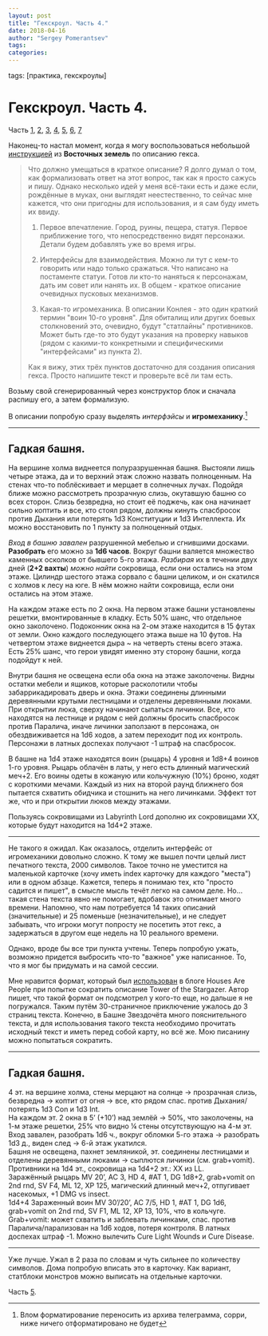```yaml
---
layout: post
title: "Гекскроул. Часть 4."
date: 2018-04-16
author: "Sergey Pomerantsev"
tags:
categories:
---
```

tags: [практика, гекскроулы]

# Гекскроул. Часть 4.

Часть [1](https://stuartzaq.blot.im/гекскроул-часть-1), [2](https://stuartzaq.blot.im/гекскроул-часть-2), [3](https://stuartzaq.blot.im/гекскроул-часть-3), [4](https://stuartzaq.blot.im/гекскроул-часть-4), [5](https://stuartzaq.blot.im/гекскроул-часть-5), [6](https://stuartzaq.blot.im/гекскроул-часть-6), [7](https://stuartzaq.blot.im/гекскроул-часть-7)

Наконец-то настал момент, когда я могу воспользоваться небольшой [инструкцией](https://eastern-lands.blogspot.com/2017/11/blog-post_29.html#comment-form) из **Восточных земель** по описанию гекса.

> Что должно умещаться в краткое описание? Я долго думал о том, как формализовать ответ на этот вопрос, так как я просто сажусь и пишу. Однако несколько идей у меня всё-таки есть и даже если, рождённые в муках, они выглядят неестественно, то сейчас мне кажется, что они пригодны для использования, и я сам буду иметь их ввиду.
>
> 1. Первое впечатление. Город, руины, пещера, статуя. Первое приближение того, что непосредственно видят персонажи. Детали будем добавлять уже во время игры.
> 
> 2. Интерфейсы для взаимодействия. Можно ли тут с кем-то говорить или надо только сражаться. Что написано на постаменте статуи. Готов ли кто-то наняться к персонажам, дать им совет или нанять их. В общем - краткое описание очевидных пусковых механизмов.
> 
> 3. Какая-то игромеханика. В описании Конлея - это один краткий термин "воин 10-го уровня". Для обиталищ или других боевых столкновений это, очевидно, будут "статлайны" противников. Может быть где-то это будут указания на проверку навыков (рядом с какими-то конкретными и специфическими "интерфейсами" из пункта 2).
> 
> Как я вижу, этих трёх пунктов достаточно для создания описания гекса. Просто напишите текст и проверьте всё ли там есть.

Возьму свой сгенерированный через конструктор блок и сначала распишу его, а затем формализую.

В описании попробую сразу выделять *интерфэйсы* и **игромеханику**.[^1]

[^1]: Влом форматирование переносить из архива телеграмма, сорри, ниже ничего отформатировано не будет

---

## Гадкая башня.

На вершине холма виднеется полуразрушенная башня. Выстояли лишь четыре этажа, да и то верхний этаж сложно назвать полноценным. На стенах что-то поблёскивает и мерцает в солнечных лучах. Подойдя ближе можно рассмотреть прозрачную слизь, окутавшую башню со всех сторон. Слизь безвредна, но стоит её поджечь, как она начинает сильно коптить и все, кто стоял рядом, должны кинуть спасбросок против Дыхания или потерять 1d3 Конституции и 1d3 Интеллекта. Их можно восстановить по 1 пункту за полноценный отдых.

*Вход в башню завален* разрушенной мебелью и сгнившими досками. **Разобрать** его можно за **1d6 часов**. Вокруг башни валяется множество каменных осколков от бывшего 5-го этажа. *Разбирая* их в течении двух дней (**2+2 вахты**) *можно найти* сокровища, если они остались на этом этаже. Цилиндр шестого этажа сорвало с башни целиком, и он скатился с холмов к лесу на юге. В нём можно найти сокровища, если они остались на этом этаже.

На каждом этаже есть по 2 окна. На первом этаже башни установлены решетки, вмонтированные в кладку. Есть 50% шанс, что отдельное окно заколочено. Подоконник окна на 2-ом этаже находится в 15 футах от земли. Окно каждого последующего этажа выше на 10 футов. На четвертом этаже виднеется дыра ~ на четверть стены всего этажа. Есть 25% шанс, что герои увидят именно эту сторону башни, когда подойдут к ней.

Внутри башня не освещена если оба окна на этаже заколочены. Видны остатки мебели и ящиков, которые расколотили чтобы забаррикадировать дверь и окна. Этажи соединены длинными деревянными крутыми лестницами и отделены деревянными люками. При открытии люка, сверху начинают сыпаться личинки. Все, кто находятся на лестнице и рядом с ней должны бросить спасбросок против Паралича, иначе личинки заползают в персонажа, он обездвиживается на 1d6 ходов, а затем переходит под их контроль. Персонажи в латных доспехах получают -1 штраф на спасбросок.

В башне на 1d4 этаже находятся воин (рыцарь) 4 уровня и 1d8+4 воинов 1-го уровня. Рыцарь облачён в латы, у него есть длинный магический меч+2. Его воины одеты в кожаную или кольчужную (10%) броню, ходят с короткими мечами. Каждый из них на второй раунд ближнего боя пытается схватить обидчика и стошнить на него личинками. Эффект тот же, что и при открытии люков между этажами.

Пользуясь сокровищами из Labyrinth Lord дополню их сокровищами XX, которые будут находится на 1d4+2 этаже.

---

Не такого я ожидал. Как оказалось, отделить интерфейс от игромеханики довольно сложно. К тому же вышел почти целый лист печатного текста, 2000 символов. Такое точно не уместится на маленькой карточке (хочу иметь index карточку для каждого "места") или в одном абзаце. Кажется, теперь я понимаю тех, кто "просто садится и пишет", в смысле мысль течёт легко на самом деле. Но... такая стена текста явно не помогает, вдобавок это отнимает много времени. Напомню, что нам потребуется 14 таких описаний (значительные) и 25 поменьше (незначительные), и не следует забывать, что игроки могут попросту не посетить этот гекс, а задержаться в другом еще недель на 10 реального времени.

Однако, вроде бы все три пункта учтены. Теперь попробую ужать, возможно придется выбросить что-то "важное" уже написанное. То, что я мог бы придумать и на самой сессии.

Мне нравится формат, который был [использован](https://housesarepeople.netlify.app/post/stargazer_key/) в блоге Houses Are People при попытке сократить описание Tower of the Stargazer. Автор пишет, что такой формат он подсмотрел у кого-то еще, но дальше я не погружался. Таким путём 30-страничное приключение ужалось до 3 страниц текста. Конечно, в Башне Звездочёта много пояснительного текста, и для использования такого текста необходимо прочитать исходный текст и иметь перед собой карту, но всё же. Мою писанину можно попытаться сократить.

---

## Гадкая башня.

4 эт. на вершине холма, стены мерцают на солнце -> прозрачная слизь, безвредна -> коптит от огня -> все, кто рядом спас. против Дыхания/потерять 1d3 Con и 1d3 Int.  
На каждом эт. 2 окна в 5’ (+10’) над землёй -> 50%, что заколочены, на 1-м этаже решетки, 25% что видно ¼ стены отсутствующую на 4-м эт.  
Вход завален, разобрать 1d6 ч., вокруг обломки 5-го этажа -> разобрать 1d3 д., виден след -> 6-й этаж укатился.  
Башня не освещена, пахнет земляникой, эт. соединены лестницами и отделены деревянными люками -> сыплются личинки (см. grab+vomit).  
Противники на 1d4 эт., сокровища на 1d4+2 эт.: XX из LL.  
Заражённый рыцарь MV 20’, AC 3, HD 4, #AT 1, DG 1d8+2, grab+vomit on 2nd rnd, SV F4, ML 12, XP 125, магический длинный меч+2, отпугивает насекомых, +1 DMG vs insect.  
1d4+4 Зараженный воин MV 30’/20’, AC 7/5, HD 1, #AT 1, DG 1d6, grab+vomit on 2nd rnd, SV F1, ML 12, XP 13, 10%, что в кольчуге.  
Grab+vomit: может схватить и заблевать личинками, спас. против Паралича/парализован на 1d6 ходов, потеря контроля. В латных доспехах штраф -1. Можно вылечить Cure Light Wounds и Cure Disease.  

---

Уже лучше. Ужал в 2 раза по словам и чуть сильнее по количеству символов.
Дома попробую вписать это в карточку. Как вариант, статблоки монстров можно выписать на отдельные карточки.

Часть [5](https://stuartzaq.blot.im/гекскроул-часть-5).
